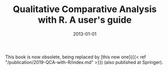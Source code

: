 ﻿---
featured: false

authors:
- Alrik Thiem
- Adrian Dușa

title: "Qualitative Comparative Analysis with R. A user's guide"

date: "2013-01-01"
publishDate: "2013-01-01"

# 0 = Uncategorized, 1 = Conference proceedings, 2 = Journal, 3 = Work in progress, 4 = Technical report, 5 = Book, 6 = Book chapter
publication_types:
- 5

# publication: ""

publication_short: "Springer"

abstract: ""

doi: "10.1007/978-1-4614-4584-5"

projects: []

summary:

math: false

tags: ["R", "QCA"]

# url_code: ""
# url_dataset: ""
# url_pdf: ""
# url_poster: ""
# url_project: ""
# url_slides: ""
# url_source: ""
# url_video: ""
links:
- name: "URL"
  url: "https://www.springer.com/gp/book/9781461445838"

header:
  image: ""

image:
  caption: ""
  focal_point: ""
  preview_only: false
---


This book is now obsolete, being replaced by [this new one]({{< ref "/publication/2019-QCA-with-R/index.md" >}}) (also published at Springer). 
